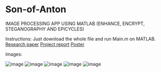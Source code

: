 # Son-of-Anton
IMAGE PROCESSING APP USING MATLAB 
(ENHANCE, ENCRYPT, STEGANOGRAPHY AND EPICYCLES)

Instructions:
Just download the whole file and run Main.m on MATLAB.
[Research paper](https://github.com/MrStrange09/Son-of-Anton/blob/main/Research%20paper.pdf)
[Project report](https://github.com/MrStrange09/Son-of-Anton/blob/main/Project%20Report.pdf)
[Poster](https://github.com/MrStrange09/Son-of-Anton/blob/main/Poster.pdf)

Images:

![image](https://github.com/MrStrange09/Son-of-Anton/assets/65698817/f076ff2e-fbd1-4217-8fad-a9ee6f49818b)
![image](https://github.com/MrStrange09/Son-of-Anton/assets/65698817/c2247cce-f036-49c0-862e-e90eec52f554)
![image](https://github.com/MrStrange09/Son-of-Anton/assets/65698817/e1e17cd6-1eb2-4f8a-aa5c-562e4cebe589)
![image](https://github.com/MrStrange09/Son-of-Anton/assets/65698817/4680ed3d-66de-4ae1-8d9d-c0e9a549193f)
![image](https://github.com/MrStrange09/Son-of-Anton/assets/65698817/6dbb5621-6c1a-4920-81f3-67bc0ef1f2e3)














